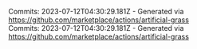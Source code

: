Commits: 2023-07-12T04:30:29.181Z - Generated via https://github.com/marketplace/actions/artificial-grass
<br>
Commits: 2023-07-12T04:30:29.181Z - Generated via https://github.com/marketplace/actions/artificial-grass
<br>
